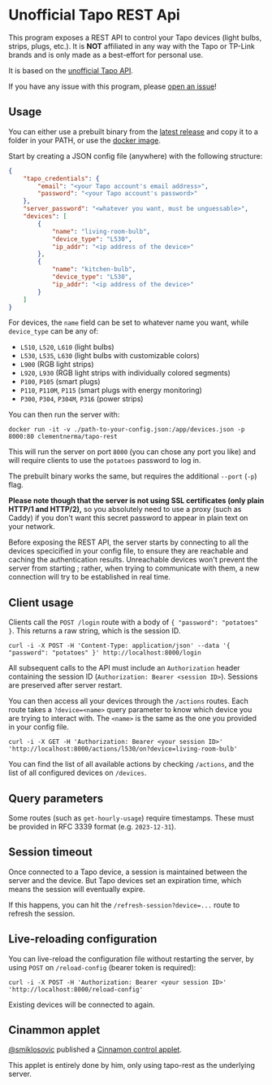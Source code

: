 # Unofficial Tapo REST Api

This program exposes a REST API to control your Tapo devices (light bulbs, strips, plugs, etc.). It is **NOT** affiliated in any way with the Tapo or TP-Link brands and is only made as a best-effort for personal use.

It is based on the [unofficial Tapo API](https://crates.io/crates/tapo).

If you have any issue with this program, please [open an issue](https://github.com/ClementNerma/tapo-rest/issues/new)!

## Usage

You can either use a prebuilt binary from the [latest release](https://github.com/ClementNerma/tapo-rest/releases/latest) and copy it to a folder in your PATH, or use the [docker image](https://hub.docker.com/r/clementnerma/tapo-rest).

Start by creating a JSON config file (anywhere) with the following structure:

```json
{
    "tapo_credentials": {
        "email": "<your Tapo account's email address>",
        "password": "<your Tapo account's password>"
    },
    "server_password": "<whatever you want, must be unguessable>",
    "devices": [
        {
            "name": "living-room-bulb",
            "device_type": "L530",
            "ip_addr": "<ip address of the device>"
        },
        {
            "name": "kitchen-bulb",
            "device_type": "L530",
            "ip_addr": "<ip address of the device>"
        }
    ]
}
```

For devices, the `name` field can be set to whatever name you want, while `device_type` can be any of:

* `L510`, `L520`, `L610` (light bulbs)
* `L530`, `L535`, `L630` (light bulbs with customizable colors)
* `L900` (RGB light strips)
* `L920`, `L930` (RGB light strips with individually colored segments)
* `P100`, `P105` (smart plugs)
* `P110`, `P110M`, `P115` (smart plugs with energy monitoring)
* `P300`, `P304`, `P304M`, `P316` (power strips)

You can then run the server with:

```shell
docker run -it -v ./path-to-your-config.json:/app/devices.json -p 8000:80 clementnerma/tapo-rest
```

This will run the server on port `8000` (you can chose any port you like) and will require clients to use the `potatoes` password to log in.

The prebuilt binary works the same, but requires the additional `--port` (`-p`) flag.

**Please note though that the server is not using SSL certificates (only plain HTTP/1 and HTTP/2),** so you absolutely need to use a proxy (such as Caddy) if you don't want this secret password to appear in plain text on your network.

Before exposing the REST API, the server starts by connecting to all the devices specicified in your config file, to ensure they are reachable and caching the authentication results. Unreachable devices won't prevent the server from starting ; rather, when trying to communicate with them, a new connection will try to be established in real time.

## Client usage

Clients call the `POST /login` route with a body of `{ "password": "potatoes" }`. This returns a raw string, which is the session ID.

```shell
curl -i -X POST -H 'Content-Type: application/json' --data '{ "password": "potatoes" }' http://localhost:8000/login
```

All subsequent calls to the API must include an `Authorization` header containing the session ID (`Authorization: Bearer <session ID>`). Sessions are preserved after server restart.

You can then access all your devices through the `/actions` routes. Each route takes a `?device=<name>` query parameter to know which device you are trying to interact with. The `<name>` is the same as the one you provided in your config file.

```shell
curl -i -X GET -H 'Authorization: Bearer <your session ID>' 'http://localhost:8000/actions/l530/on?device=living-room-bulb'
```

You can find the list of all available actions by checking `/actions`, and the list of all configured devices on `/devices`.

## Query parameters

Some routes (such as `get-hourly-usage`) require timestamps. These must be provided in RFC 3339 format (e.g. `2023-12-31`).

## Session timeout

Once connected to a Tapo device, a session is maintained between the server and the device. But Tapo devices set an expiration time, which means the session will eventually expire.

If this happens, you can hit the `/refresh-session?device=...` route to refresh the session.

## Live-reloading configuration

You can live-reload the configuration file without restarting the server, by using `POST` on `/reload-config` (bearer token is required):

```shell
curl -i -X POST -H 'Authorization: Bearer <your session ID>' 'http://localhost:8000/reload-config'
```

Existing devices will be connected to again.

## Cinammon applet

[@smiklosovic](https://github.com/smiklosovic) published a [Cinnamon control applet](https://cinnamon-spices.linuxmint.com/applets/view/398).

This applet is entirely done by him, only using tapo-rest as the underlying server.
